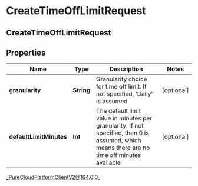 # CreateTimeOffLimitRequest

## CreateTimeOffLimitRequest

## Properties

|Name | Type | Description | Notes|
|------------ | ------------- | ------------- | -------------|
| **granularity** | **String** | Granularity choice for time off limit. If not specified, &#39;Daily&#39; is assumed | [optional] |
| **defaultLimitMinutes** | **Int** | The default limit value in minutes per granularity. If not specified, then 0 is assumed, which means there are no time off minutes available | [optional] |



_PureCloudPlatformClientV2@164.0.0_
